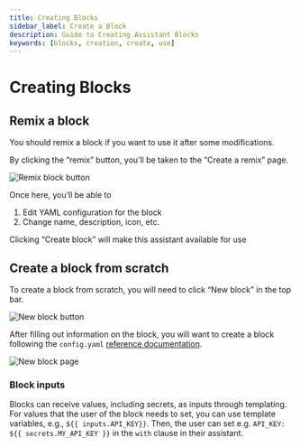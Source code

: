 ```yaml
---
title: Creating Blocks
sidebar_label: Create a Block
description: Guide to Creating Assistant Blocks
keywords: [blocks, creation, create, use]
---
```


# Creating Blocks

## Remix a block

You should remix a block if you want to use it after some modifications.

By clicking the “remix” button, you’ll be taken to the “Create a remix” page.

![Remix block button](/img/hub/block-remix-button.png)

Once here, you’ll be able to

1. Edit YAML configuration for the block
2. Change name, description, icon, etc.

Clicking “Create block” will make this assistant available for use

## Create a block from scratch

To create a block from scratch, you will need to click “New block” in the top bar.

![New block button](/img/hub/block-new-button.png)

After filling out information on the block, you will want to create a block following the `config.yaml` [reference documentation](../../yaml-reference.md).

![New block page](/img/hub/block-new-page.png)

### Block inputs

Blocks can receive values, including secrets, as inputs through templating. For values that the user of the block needs to set, you can use template variables, e.g., `${{ inputs.API_KEY}}`. Then, the user can set e.g. `API_KEY: ${{ secrets.MY_API_KEY }}` in the `with` clause in their assistant.
